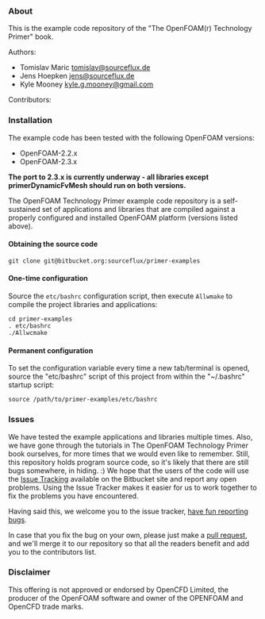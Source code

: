 ### About ###

This is the example code repository of the "The OpenFOAM(r) Technology Primer" book.

Authors: 

* Tomislav Maric tomislav@sourceflux.de
* Jens Hoepken jens@sourceflux.de
* Kyle Mooney kyle.g.mooney@gmail.com

Contributors: 

### Installation ###

The example code has been tested with the following OpenFOAM versions:

* OpenFOAM-2.2.x 
* OpenFOAM-2.3.x

**The port to 2.3.x is currently underway - all libraries except primerDynamicFvMesh should run on both versions.**

The OpenFOAM Technology Primer example code repository is a self-sustained set of applications and libraries that are compiled against a properly configured and installed OpenFOAM platform (versions listed above). 

#### Obtaining the source code ####

    git clone git@bitbucket.org:sourceflux/primer-examples

#### One-time configuration ####

Source the `etc/bashrc` configuration script, then execute `Allwmake` to compile the project libraries and applications:

    cd primer-examples
    . etc/bashrc
    ./Allwcmake

#### Permanent configuration ####

To set the configuration variable every time a new tab/terminal is opened, source the "etc/bashrc" script of this project from within the "~/.bashrc" startup script:

    source /path/to/primer-examples/etc/bashrc

### Issues ###

We have tested the example applications and libraries multiple times. Also, we have gone through the tutorials in The OpenFOAM Technology Primer book ourselves, for more times that we would even like to remember. Still, this repository holds program source code, so it's likely that there are still bugs somewhere, in hiding. :) We hope that the users of the code will use the [Issue Tracking](https://confluence.atlassian.com/display/BITBUCKET/Use+the+issue+tracker) available on the Bitbucket site and report any open problems. Using the Issue Tracker makes it easier for us to work together to fix the problems you have encountered. 

Having said this, we welcome you to the issue tracker, [have fun reporting bugs](https://bitbucket.org/sourceflux/primer-examples/issues?status=new&status=open). 

In case that you fix the bug on your own, please just make a [pull request](https://confluence.atlassian.com/display/BITBUCKET/Work+with+pull+requests), and we'll merge it to our repository so that all the readers benefit and add you to the contributors list.

### Disclaimer ###

This offering is not approved or endorsed by OpenCFD Limited, the producer of the OpenFOAM  software and owner of the OPENFOAM and OpenCFD trade marks. 
